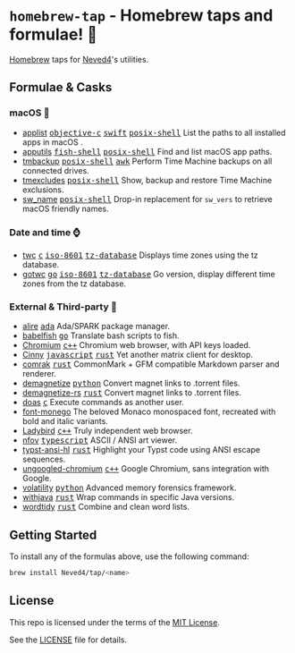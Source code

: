 # `homebrew-tap` - Homebrew taps and formulae! 💎

[Homebrew] taps for [Neved4]'s utilities.

## Formulae & Casks

<!-- START SYNC -->

[<kbd>awk</kbd>]: https://github.com/onetrueawk/awk
[<kbd>c</kbd>]: https://www.iso.org/standard/74528.html
[<kbd>c++</kbd>]: https://isocpp.org
[<kbd>go</kbd>]: https://go.dev/
[<kbd>iso-8601</kbd>]: https://www.iso.org/iso-8601-date-and-time-format.html
[<kbd>fish-shell</kbd>]: https://fishshell.com/
[<kbd>posix-shell</kbd>]: https://pubs.opengroup.org/onlinepubs/9699919799/utilities/V3_chap02.html
[<kbd>tz-database</kbd>]: https://www.iana.org/time-zones
[<kbd>objective-c</kbd>]: https://developer.apple.com/library/archive/documentation/Cocoa/Conceptual/ProgrammingWithObjectiveC/Introduction/Introduction.html
[<kbd>python</kbd>]: https://www.python.org
[<kbd>swift</kbd>]: https://developer.apple.com/swift/
[<kbd>ruby</kbd>]: https://www.ruby-lang.org/en/
[<kbd>rust</kbd>]: https://www.rust-lang.org/
[<kbd>java</kbd>]: https://dev.java/
[<kbd>javascript</kbd>]: https://ecma-international.org/publications-and-standards/standards/ecma-262/
[<kbd>typescript</kbd>]: https://www.typescriptlang.org/
[<kbd>ada</kbd>]: https://www.adacore.com/about-ada
[Homebrew]: https://brew.sh/
[MIT License]: https://opensource.org/license/mit/
[Neved4]: https://github.com/Neved4
[applist]: https://github.com/Neved4/applist
[apputils]: https://github.com/Neved4/apputils
[sw_name]: https://github.com/Neved4/sw_name
[tmbackup]: https://github.com/Neved4/tmbackup
[tmexcludes]: https://github.com/Neved4/tmexcludes
[gotwc]: https://github.com/Neved4/gotwc
[twc]: https://github.com/Neved4/twc

### macOS 

- [applist] [<kbd>objective-c</kbd>] [<kbd>swift</kbd>] [<kbd>posix-shell</kbd>]
List the paths to all installed apps in macOS .
- [apputils] [<kbd>fish-shell</kbd>] [<kbd>posix-shell</kbd>]
Find and list macOS app paths.
- [tmbackup] [<kbd>posix-shell</kbd>] [<kbd>awk</kbd>]
Perform Time Machine backups on all connected drives.
- [tmexcludes] [<kbd>posix-shell</kbd>]
Show, backup and restore Time Machine exclusions.
- [sw_name] [<kbd>posix-shell</kbd>]
Drop-in replacement for `sw_vers` to retrieve macOS friendly names.

### Date and time ⌚️

- [twc] [<kbd>c</kbd>] [<kbd>iso-8601</kbd>] [<kbd>tz-database</kbd>] Displays time zones using the tz database.
- [gotwc] [<kbd>go</kbd>] [<kbd>iso-8601</kbd>] [<kbd>tz-database</kbd>]
Go version, display different time zones from the tz database.

<!-- END SYNC -->

### External & Third-party 🍺

- [alire] [<kbd>ada</kbd>]
Ada/SPARK package manager.
- [babelfish] [<kbd>go</kbd>]
Translate bash scripts to fish.
- [Chromium] [<kbd>c++</kbd>]
Chromium web browser, with API keys loaded.
- [Cinny] [<kbd>javascript</kbd>] [<kbd>rust</kbd>]
Yet another matrix client for desktop.
- [comrak] [<kbd>rust</kbd>]
 CommonMark + GFM compatible Markdown parser and renderer.
- [demagnetize] [<kbd>python</kbd>]
Convert magnet links to .torrent files.
- [demagnetize-rs] [<kbd>rust</kbd>]
 Convert magnet links to .torrent files.
- [doas] [<kbd>c</kbd>]
Execute commands as another user.
- [font-monego]
The beloved Monaco monospaced font, recreated with bold and italic variants. 
- [Ladybird] [<kbd>c++</kbd>]
Truly independent web browser.
- [nfov] [<kbd>typescript</kbd>]
ASCII / ANSI art viewer.
- [typst-ansi-hl] [<kbd>rust</kbd>]
Highlight your Typst code using ANSI escape sequences.
- [ungoogled-chromium] [<kbd>c++</kbd>]
Google Chromium, sans integration with Google.
- [volatility] [<kbd>python</kbd>]
Advanced memory forensics framework.
- [withjava] [<kbd>rust</kbd>]
Wrap commands in specific Java versions.
- [wordtidy] [<kbd>rust</kbd>]
Combine and clean word lists.


[alire]: https://github.com/alire-project/alire
[babelfish]: https://github.com/bouk/babelfish
[Chromium]: https://www.chromium.org/Home/
[Cinny]: https://github.com/cinnyapp/cinny-desktop
[comrak]: https://github.com/kivikakk/comrak
[demagnetize]: https://github.com/jwodder/demagnetize
[demagnetize-rs]: https://github.com/jwodder/demagnetize-rs
[doas]: https://github.com/slicer69/doas
[font-monego]: https://github.com/cseelus/monego
[ladybird]: https://ladybird.org/
[nfov]: https://nrlquaker.github.io/nfov/
[typst-ansi-hl]: https://github.com/frozolotl/typst-ansi-hl
[ungoogled-chromium]: https://github.com/ungoogled-software/ungoogled-chromium
[volatility]: https://github.com/volatilityfoundation/volatility
[withjava]: https://git.arielaw.ar/arisunz/with-java
[wordtidy]: https://github.com/sts10/tidy

## Getting Started

To install any of the formulas above, use the following command:

```sh
brew install Neved4/tap/<name>
```

## License

This repo is licensed under the terms of the [MIT License].

See the [LICENSE](LICENSE) file for details.
